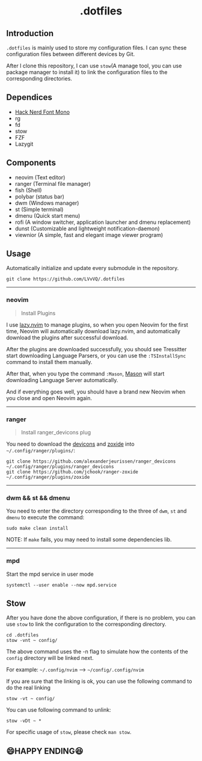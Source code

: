 # <center> .dotfiles</center>

## Introduction
`.dotfiles` is mainly used to store my configuration files. I can sync these configuration files between different devices by Git.

After I clone this repository, I can use `stow`(A manage tool, you can use package manager to install it) to link the configuration files to the corresponding directories.

## Dependices
- [Hack Nerd Font Mono](https://github.com/ryanoasis/nerd-fonts/tree/master/patched-fonts/Hack)
- rg
- fd
- stow
- FZF
- Lazygit

## Components
- neovim    (Text editor)
- ranger    (Terminal file manager)
- fish      (Shell)
- polybar   (status bar)
- dwm       (Windows manager)
- st        (Simple terminal)
- dmenu     (Quick start menu)
- rofi      (A window switcher, application launcher and dmenu replacement)
- dunst     (Customizable and lightweight notification-daemon)
- viewnior  (A simple, fast and elegant image viewer program)

## Usage
Automatically initialize and update every submodule in the repository.
``` shell
git clone https://github.com/LVvVQ/.dotfiles
```
------

### neovim
> Install Plugins

I use [lazy.nvim](https://github.com/folke/lazy.nvim) to manage plugins, so when you open Neovim for the first time, Neovim will automatically download lazy.nvim, and automatically download the plugins after successful download. 

After the plugins are downloaded successfully, you should see Tressitter start downloading Language Parsers, or you can use the `:TSInstallSync` command to install them manually.

After that, when you type the command `:Mason`, [Mason](https://github.com/williamboman/mason.nvim) will start downloading Language Server automatically.

And if everything goes well, you should have a brand new Neovim when you close and open Neovim again.

------

### ranger
> Install ranger_devicons plug

You need to download the [devicons](https://github.com/alexanderjeurissen/ranger_devicons) and [zoxide](https://github.com/jchook/ranger-zoxide) into `~/.config/ranger/plugins/`:
```shell
git clone https://github.com/alexanderjeurissen/ranger_devicons ~/.config/ranger/plugins/ranger_devicons
git clone https://github.com/jchook/ranger-zoxide ~/.config/ranger/plugins/zoxide
```

------

### dwm && st && dmenu
You need to enter the directory corresponding to the three of `dwm`, `st` and `dmenu` to execute the command:

```shell
sudo make clean install
```

NOTE: If `make` fails, you may need to install some dependencies lib.

-----

### mpd
Start the mpd service in user mode

``` shell
systemctl --user enable --now mpd.service
```

## Stow
After you have done the above configuration, if there is no problem, you can use `stow` to link the configuration to the corresponding directory.

``` shell
cd .dotfiles
stow -vnt ~ config/
```

The above command uses the -n flag to simulate how the contents of the `config` directory will be linked next. 

For example: `~/.config/nvim` --> `~/config/.config/nvim`

If you are sure that the linking is ok, you can use the following command to do the real linking

``` shell
stow -vt ~ config/
```

You can use following command to unlink:
``` shell
stow -vDt ~ *
```

For specific usage of `stow`, please check `man stow`.

## 😄HAPPY ENDING😆
